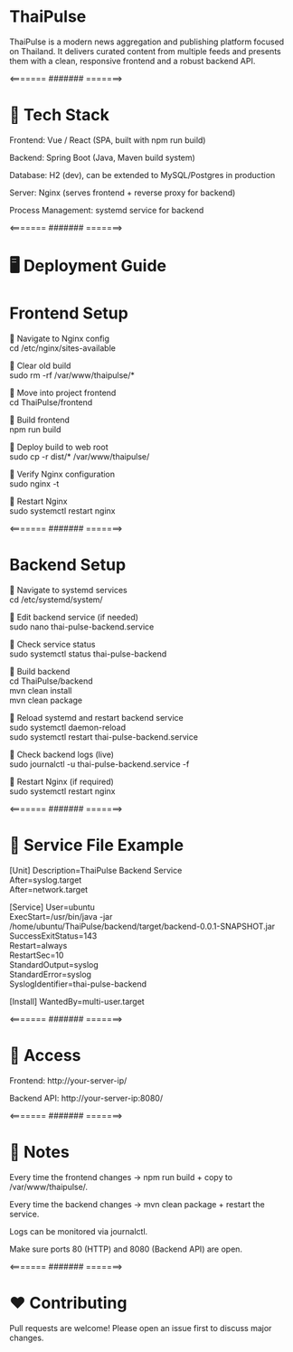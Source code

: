 # ThaiPulse

  ThaiPulse is a modern news aggregation and publishing platform focused on Thailand.
  It delivers curated content from multiple feeds and presents them with a clean, responsive frontend and a robust backend API.

<======= ####### =======>

# 🚀 Tech Stack

  Frontend: Vue / React (SPA, built with npm run build)
  
  Backend: Spring Boot (Java, Maven build system)
  
  Database: H2 (dev), can be extended to MySQL/Postgres in production
  
  Server: Nginx (serves frontend + reverse proxy for backend)
  
  Process Management: systemd service for backend

<======= ####### =======>

# 🖥️ Deployment Guide

# Frontend Setup

🔹 Navigate to Nginx config \
  cd /etc/nginx/sites-available
  
🔹 Clear old build \
  sudo rm -rf /var/www/thaipulse/*
  
🔹 Move into project frontend \
  cd ThaiPulse/frontend
  
🔹 Build frontend \
  npm run build
  
🔹 Deploy build to web root \
  sudo cp -r dist/* /var/www/thaipulse/
  
🔹 Verify Nginx configuration \
  sudo nginx -t
  
🔹 Restart Nginx \
  sudo systemctl restart nginx

<======= ####### =======>

# Backend Setup

  🔹 Navigate to systemd services \
  cd /etc/systemd/system/
  
  🔹 Edit backend service (if needed) \
  sudo nano thai-pulse-backend.service
  
  🔹 Check service status \
  sudo systemctl status thai-pulse-backend
  
  🔹 Build backend \
  cd ThaiPulse/backend \
  mvn clean install \
  mvn clean package
  
  🔹 Reload systemd and restart backend service \
  sudo systemctl daemon-reload \
  sudo systemctl restart thai-pulse-backend.service
  
  🔹 Check backend logs (live) \
  sudo journalctl -u thai-pulse-backend.service -f
  
  🔹 Restart Nginx (if required) \
  sudo systemctl restart nginx

<======= ####### =======>

# 🔧 Service File Example

[Unit]
Description=ThaiPulse Backend Service \
After=syslog.target \
After=network.target

[Service]
User=ubuntu \
ExecStart=/usr/bin/java -jar /home/ubuntu/ThaiPulse/backend/target/backend-0.0.1-SNAPSHOT.jar \
SuccessExitStatus=143 \
Restart=always \
RestartSec=10 \
StandardOutput=syslog \
StandardError=syslog \
SyslogIdentifier=thai-pulse-backend

[Install]
WantedBy=multi-user.target

<======= ####### =======>

# 📡 Access

  Frontend: http://your-server-ip/

  Backend API: http://your-server-ip:8080/

<======= ####### =======>

# 📝 Notes

  Every time the frontend changes → npm run build + copy to /var/www/thaipulse/.

  Every time the backend changes → mvn clean package + restart the service.

  Logs can be monitored via journalctl.

  Make sure ports 80 (HTTP) and 8080 (Backend API) are open.

<======= ####### =======>

# ❤️ Contributing

  Pull requests are welcome! Please open an issue first to discuss major changes.

